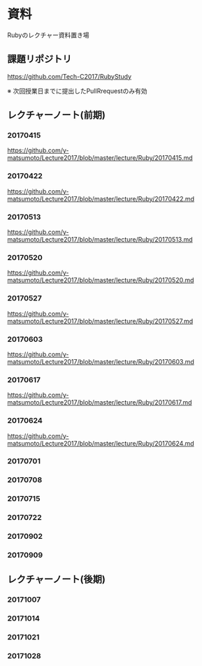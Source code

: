 # 資料
Rubyのレクチャー資料置き場

## 課題リポジトリ
https://github.com/Tech-C2017/RubyStudy

※ 次回授業日までに提出したPullRrequestのみ有効

## レクチャーノート(前期)

### 20170415
https://github.com/y-matsumoto/Lecture2017/blob/master/lecture/Ruby/20170415.md

### 20170422
https://github.com/y-matsumoto/Lecture2017/blob/master/lecture/Ruby/20170422.md

### 20170513
https://github.com/y-matsumoto/Lecture2017/blob/master/lecture/Ruby/20170513.md

### 20170520
https://github.com/y-matsumoto/Lecture2017/blob/master/lecture/Ruby/20170520.md

### 20170527
https://github.com/y-matsumoto/Lecture2017/blob/master/lecture/Ruby/20170527.md

### 20170603
https://github.com/y-matsumoto/Lecture2017/blob/master/lecture/Ruby/20170603.md

### 20170617
https://github.com/y-matsumoto/Lecture2017/blob/master/lecture/Ruby/20170617.md

### 20170624
https://github.com/y-matsumoto/Lecture2017/blob/master/lecture/Ruby/20170624.md

### 20170701

### 20170708

### 20170715

### 20170722

### 20170902

### 20170909

## レクチャーノート(後期)

### 20171007

### 20171014

### 20171021

### 20171028
